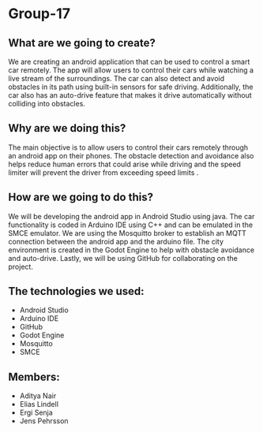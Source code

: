 # Group-17

## What are we going to create?

We are creating an android application that can be used to control a smart car remotely. The app will allow users to control their cars while watching a live stream of the surroundings. The car can also detect and avoid obstacles in its path using built-in sensors for safe driving. Additionally, the car also has an auto-drive feature that makes it drive automatically without colliding into obstacles.
 
## Why are we doing this?

The main objective is to allow users to control their cars remotely through an android app on their phones. The obstacle detection and avoidance also helps reduce human errors that could arise while driving and the speed limiter will prevent the driver from exceeding speed limits . 

## How are we going to do this?

We will be developing the android app in Android Studio using java. The car functionality is coded in Arduino IDE using C++ and can be emulated in the SMCE emulator. We are using the Mosquitto broker to establish an MQTT connection between the android app and the arduino file. The city environment is created in the Godot Engine to help with obstacle avoidance and auto-drive. Lastly, we will be using GitHub for collaborating on the project.

## The technologies we used:

-  Android Studio
-  Arduino IDE
-  GitHub
-  Godot Engine
-  Mosquitto
-  SMCE
  
## Members:

-  Aditya Nair
-  Elias Lindell
-  Ergi Senja
-  Jens Pehrsson

